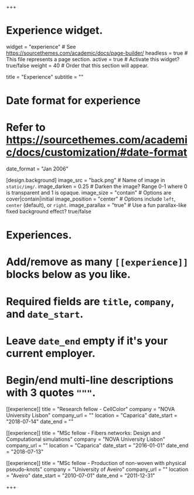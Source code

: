 +++
# Experience widget.
widget = "experience"  # See https://sourcethemes.com/academic/docs/page-builder/
headless = true  # This file represents a page section.
active = true  # Activate this widget? true/false
weight = 40  # Order that this section will appear.

title = "Experience"
subtitle = ""

# Date format for experience
#   Refer to https://sourcethemes.com/academic/docs/customization/#date-format
date_format = "Jan 2006"

[design.background]
  image_src = "back.png" # Name of image in `static/img/`.
  image_darken = 0.25 # Darken the image? Range 0-1 where 0 is transparent and 1 is opaque.
  image_size = "contain" #  Options are cover|contain|initial
  image_position = "center"  # Options include `left`, `center` (default), or `right`.
  image_parallax = "true"  # Use a fun parallax-like fixed background effect? true/false

# Experiences.
#   Add/remove as many `[[experience]]` blocks below as you like.
#   Required fields are `title`, `company`, and `date_start`.
#   Leave `date_end` empty if it's your current employer.
#   Begin/end multi-line descriptions with 3 quotes `"""`.

[[experience]]
  title = "Research fellow - CellColor"
  company = "NOVA University Lisbon"
  company_url = ""
  location = "Caparica"
  date_start = "2018-07-14"
  date_end = ""

[[experience]]
  title = "MSc fellow - Fibers networks: Design and Computational simulations"
  company = "NOVA University Lisbon"
  company_url = ""
  location = "Caparica"
  date_start = "2016-01-01"
  date_end = "2018-07-13"

[[experience]]
  title = "MSc fellow - Production of non-woven with physical pseudo-knots"
  company = "University of Aveiro"
  company_url = ""
  location = "Aveiro"
  date_start = "2010-07-01"
  date_end = "2011-12-31"

+++
